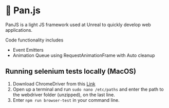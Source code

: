 # 🚀 Pan.js

PanJS is a light JS framework used at Unreal to quickly develop web applications.

Code functionality includes
* Event Emitters
* Animation Queue using RequestAnimationFrame with Auto cleanup

## Running selenium tests locally (MacOS)

1. Download ChromeDriver from this [Link]("https://chromedriver.storage.googleapis.com/index.html?path=109.0.5414.25/")
2. Open up a terminal and run `sudo nano /etc/paths` and enter the path to the webdriver folder (unzipped), on the last line.
3. Enter `npm run browser-test` in your command line.